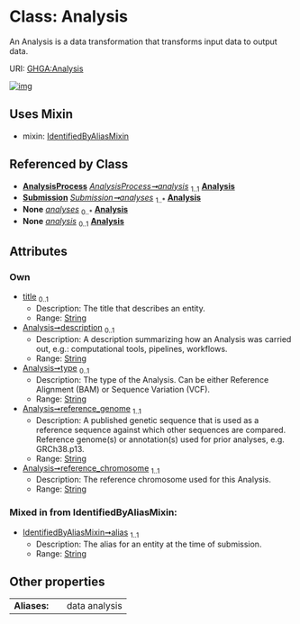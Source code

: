 
# Class: Analysis


An Analysis is a data transformation that transforms input data to output data.

URI: [GHGA:Analysis](https://w3id.org/GHGA/Analysis)


[![img](https://yuml.me/diagram/nofunky;dir:TB/class/[Submission],[IdentifiedByAliasMixin],[AnalysisProcess],[AnalysisProcess]-%20analysis%201..1>[Analysis&#124;title:string%20%3F;description:string%20%3F;type:string%20%3F;reference_genome:string;reference_chromosome:string;alias:string],[Submission]++-%20analyses%201..*>[Analysis],[Submission]-%20analyses(i)%200..*>[Analysis],[AnalysisProcess]-%20analysis(i)%200..1>[Analysis],[Analysis]uses%20-.->[IdentifiedByAliasMixin])](https://yuml.me/diagram/nofunky;dir:TB/class/[Submission],[IdentifiedByAliasMixin],[AnalysisProcess],[AnalysisProcess]-%20analysis%201..1>[Analysis&#124;title:string%20%3F;description:string%20%3F;type:string%20%3F;reference_genome:string;reference_chromosome:string;alias:string],[Submission]++-%20analyses%201..*>[Analysis],[Submission]-%20analyses(i)%200..*>[Analysis],[AnalysisProcess]-%20analysis(i)%200..1>[Analysis],[Analysis]uses%20-.->[IdentifiedByAliasMixin])

## Uses Mixin

 *  mixin: [IdentifiedByAliasMixin](IdentifiedByAliasMixin.md)

## Referenced by Class

 *  **[AnalysisProcess](AnalysisProcess.md)** *[AnalysisProcess➞analysis](AnalysisProcess_analysis.md)*  <sub>1..1</sub>  **[Analysis](Analysis.md)**
 *  **[Submission](Submission.md)** *[Submission➞analyses](Submission_analyses.md)*  <sub>1..\*</sub>  **[Analysis](Analysis.md)**
 *  **None** *[analyses](analyses.md)*  <sub>0..\*</sub>  **[Analysis](Analysis.md)**
 *  **None** *[analysis](analysis.md)*  <sub>0..1</sub>  **[Analysis](Analysis.md)**

## Attributes


### Own

 * [title](title.md)  <sub>0..1</sub>
     * Description: The title that describes an entity.
     * Range: [String](types/String.md)
 * [Analysis➞description](Analysis_description.md)  <sub>0..1</sub>
     * Description: A description summarizing how an Analysis was carried out, e.g.: computational tools, pipelines, workflows.
     * Range: [String](types/String.md)
 * [Analysis➞type](Analysis_type.md)  <sub>0..1</sub>
     * Description: The type of the Analysis. Can be either Reference Alignment (BAM) or Sequence Variation (VCF).
     * Range: [String](types/String.md)
 * [Analysis➞reference_genome](Analysis_reference_genome.md)  <sub>1..1</sub>
     * Description: A published genetic sequence that is used as a reference sequence against which other sequences are compared. Reference genome(s) or annotation(s) used for prior analyses, e.g. GRCh38.p13.
     * Range: [String](types/String.md)
 * [Analysis➞reference_chromosome](Analysis_reference_chromosome.md)  <sub>1..1</sub>
     * Description: The reference chromosome used for this Analysis.
     * Range: [String](types/String.md)

### Mixed in from IdentifiedByAliasMixin:

 * [IdentifiedByAliasMixin➞alias](IdentifiedByAliasMixin_alias.md)  <sub>1..1</sub>
     * Description: The alias for an entity at the time of submission.
     * Range: [String](types/String.md)

## Other properties

|  |  |  |
| --- | --- | --- |
| **Aliases:** | | data analysis |

